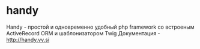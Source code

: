 handy
=====

Handy  - простой и одновременно удобный php framework со встроеным ActiveRecord ORM и шаблонизатором Twig
Документация - http://handy.vv.si
